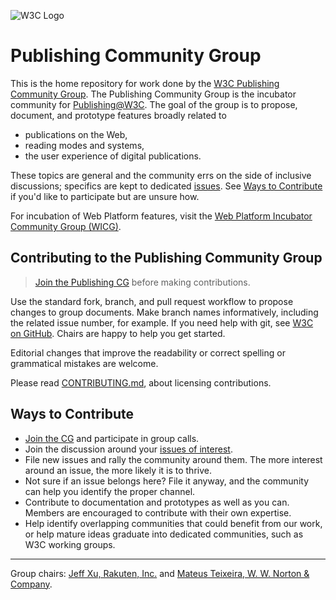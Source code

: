 ![W3C Logo](https://www.w3.org/Icons/w3c_home)

# Publishing Community Group

This is the home repository for work done by the [W3C Publishing Community Group](https://www.w3.org/community/publishingcg/). The Publishing Community Group is the incubator community for [Publishing@W3C](https://www.w3.org/publishing/). The goal of the group is to propose, document, and prototype features broadly related to

- publications on the Web,
- reading modes and systems,
- the user experience of digital publications.

These topics are general and the community errs on the side of inclusive discussions; specifics are kept to dedicated [issues](https://github.com/w3c/publishingcg/issues). See [Ways to Contribute](#ways-to-contribute) if you'd like to participate but are unsure how.

For incubation of Web Platform features, visit the [Web Platform Incubator Community Group (WICG)](https://www.w3.org/community/wicg/).

## Contributing to the Publishing Community Group

> [Join the Publishing CG](https://www.w3.org/community/wp-login.php?redirect_to=%2Fcommunity%2Fpublishingcg%2Fjoin) before making contributions.

Use the standard fork, branch, and pull request workflow to propose changes to group documents. Make branch names informatively, including the related issue number, for example. If you need help with git, see [W3C on GitHub](https://w3c.github.io/). Chairs are happy to help you get started.

Editorial changes that improve the readability or correct spelling or grammatical mistakes are welcome.

Please read [CONTRIBUTING.md](CONTRIBUTING.md), about licensing contributions.

## Ways to Contribute

- [Join the CG](https://www.w3.org/community/wp-login.php?redirect_to=%2Fcommunity%2Fpublishingcg%2Fjoin) and participate in group calls.
- Join the discussion around your [issues of interest](https://github.com/w3c/publishingcg/issues).
- File new issues and rally the community around them. The more interest around an issue, the more likely it is to thrive.
- Not sure if an issue belongs here? File it anyway, and the community can help you identify the proper channel.
- Contribute to documentation and prototypes as well as you can. Members are encouraged to contribute with their own expertise.
- Help identify overlapping communities that could benefit from our work, or help mature ideas graduate into dedicated communities, such as W3C working groups.

---

Group chairs: [Jeff Xu, Rakuten, Inc.](mailto:zheng.xu@rakuten.com) and [Mateus Teixeira, W. W. Norton & Company](mailto:mteixeira@wwnorton.com).
